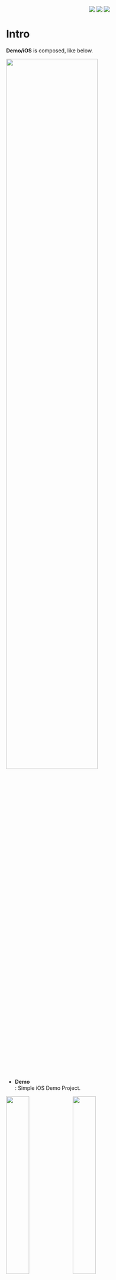 <div align = "center">
  <img src="https://img.shields.io/badge/iOS-13.0-0099FF?style=flat" />
  <img src="https://img.shields.io/badge/Swift-5-fb4e22?style=flat" />
  <img src="https://img.shields.io/badge/TFLite-2.4.2-BF53FF?style=flat" />
</div>

# Intro

 __Demo/iOS__ is composed, like below.

<img src="https://user-images.githubusercontent.com/17686601/140548368-8d4437fe-861f-46d4-bbea-eed3f4d8365e.png" width="70%"/>

- __Demo__<br />
: Simple iOS Demo Project.

<div class="images-container">
  <img src="https://user-images.githubusercontent.com/17686601/140615200-7863ae9f-bcd7-433f-ab3a-317af9bdd530.jpg" width="35%"/>
  <img src="https://user-images.githubusercontent.com/17686601/140615206-3cb485d0-ee1c-41d7-9b27-15279cb0c612.jpg" width="35%"/>
</div>
<br />

- __BlurDiscriminatorKit__<br />
: Deep-Learning Based Framework. For inference image, use a TFLite(libtensorflow-lite.a, static library).

# Usage

- __build BlurDiscriminatorKit.xcframework__
1) in `./BlurDiscriminatorKit`, execute `sh build_blurDiscriminator.sh` in terminal.
2) after building BlurDiscriminatorKit.xcframework, BlurDiscriminatorKit.xcframework will be generated in `./BlurDiscriminatorKit/built_xcframework`

- __add BlurDiscriminatorKit.xcframework in Xcode Project.__

1) add BlurDiscriminatorKit.xcframework in `Embed Frameworks` and TFLite model.

<img src="https://user-images.githubusercontent.com/17686601/144717621-8c6fdde5-5291-4225-a51c-78d3be0da8b9.png" width="70%"/><br />

2) When you initialize a BlurDiscriminator, You have to pass the path that specify model location. In my case, I locate the model in App main bundle.

<img src="https://user-images.githubusercontent.com/17686601/144718182-e8fb1ca8-0377-4967-af8c-4f0d0113226f.png" width="70%"/><br />

You can download a model, [model directory](model).
